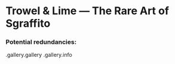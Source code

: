 # Trowel & Lime — The Rare Art of Sgraffito

### Potential redundancies:

.gallery.gallery
.gallery.info
